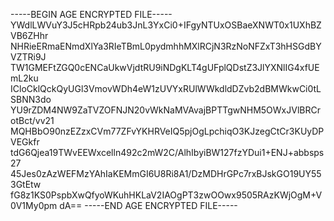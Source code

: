 -----BEGIN AGE ENCRYPTED FILE-----
YWdlLWVuY3J5cHRpb24ub3JnL3YxCi0+IFgyNTUxOSBaeXNWT0x1UXhBZVB6ZHhr
NHRieERmaENmdXlYa3RIeTBmL0pydmhhMXlRCjN3RzNoNFZxT3hHSGdBYVZTRi9J
TW1GMEFtZGQ0cENCaUkwVjdtRU9iNDgKLT4gUFplQDstZ3JlYXNlIG4xfUEmL2ku
ICloCklQckQyUGl3VmovWDh4eW1zUVYxRUlWWkdldDZvb2dBMWkwCi0tLSBNN3do
YU9rZDM4NW9ZaTVZOFNJN20vWkNaMVAvajBPTTgwNHM5OWxJVlBRCrotBct/vv21
MQHBbO90nzEZzxCVm77ZFvYKHRVeIQ5pjOgLpchiqO3KJzegCtCr3KUyDPVEGkfr
tdG6Qjea19TWvEEWxcelln492c2mW2C/AlhIbyiBW127fzYDui1+ENJ+abbsps27
45Jes0zAzWEFMzYAhIaKEMmGI6U8Ri8A1/DzMDHrGPc7rxBJskGO19UY553GtEtw
fG8z1KS0PspbXwQfyoWKuhHKLaV2IAOgPT3zwOOwx9505RAzKWjOgM+V0V1My0pm
dA==
-----END AGE ENCRYPTED FILE-----
